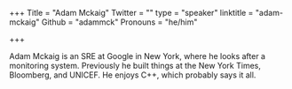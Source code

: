 +++
Title = "Adam Mckaig"
Twitter = ""
type = "speaker"
linktitle = "adam-mckaig"
Github = "adammck"
Pronouns = "he/him"

+++

Adam Mckaig is an SRE at Google in New York, where he looks after a monitoring system. Previously he built things at the New York Times, Bloomberg, and UNICEF. He enjoys C++, which probably says it all.

